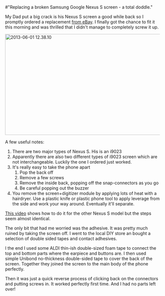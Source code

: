 #"Replacing a broken Samsung Google Nexus S screen - a total doddle."

My Dad put a big crack is his Nexus S screen a good while back so I promptly ordered a replacement <a href="http://www.ebay.com/itm/Replacement-LCD-Touch-Screen-Display-Assembly-For-Samsung-Google-Nexus-S-i9023-/290768756299?">from eBay</a>. I finally got the chance to fit it this morning and was thrilled that I didn't manage to completely screw it up.

<a href="http://conoroneill.net/wp-content/uploads/2013/06/2013-06-01-12.38.10.jpg"><img class="aligncenter size-large wp-image-1085" alt="2013-06-01 12.38.10" src="http://conoroneill.net/wp-content/uploads/2013/06/2013-06-01-12.38.10-1024x576.jpg" width="584" height="328" /></a>

A few useful notes:
<ol>
	<li><span style="line-height: 15px;">There are two major types of Nexus S. His is an i9023</span></li>
	<li>Apparently there are also two different types of i9023 screen which are not interchangeable. Luckily the one I ordered just worked.</li>
	<li>It's really easy to take the phone apart
<ol>
	<li>Pop the back off</li>
	<li>Remove a few screws</li>
	<li>Remove the inside back, popping off the snap-connectors as you go</li>
	<li>Be careful popping out the buzzer</li>
</ol>
</li>
	<li>You remove the screen+digitizer module by applying lots of heat with a hairdryer. Use a plastic knife or plastic phone tool to apply leverage from the side and work your way around. Eventually it'll separate.</li>
</ol>
<a href="http://www.youtube.com/watch?v=3UBkjwNJbS8">This video</a> shows how to do it for the other Nexus S model but the steps seem almost identical.

The only bit that had me worried was the adhesive. It was pretty much ruined by taking the screen off. I went to the local DIY store an bought a selection of double sided tapes and contact adhesives.

I the end I used some ALDI thin-ish double-sized foam tape to connect the top and bottom parts where the earpiece and buttons are. I then used simple Unibond no-thickness double-sided tape to cover the back of the screen. Together they joined the screen to the main body of the phone perfectly.

Then it was just a quick reverse process of clicking back on the connectors and putting screws in. It worked perfectly first time. And I had no parts left over!

&nbsp;